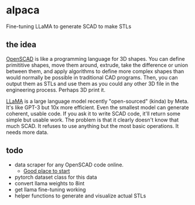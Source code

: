 # alpaca
Fine-tuning LLaMA to generate SCAD to make STLs

## the idea
[OpenSCAD](https://openscad.org/) is like a programming language for 3D shapes. You can define primititive shapes, move them around, extrude, take the difference or union between them, and apply algorithms to define more complex shapes than would normally be possible in traditional CAD programs. Then, you can output them as STLs and use them as you could any other 3D file in the engineering process. Perhaps 3D print it.

[LLaMA](https://github.com/facebookresearch/llama) is a large language model recently "open-sourced" (kinda) by Meta. It's like GPT-3 but 10x more efficient. Even the smallest model can generate coherent, usable code. If you ask it to write SCAD code, it'll return some simple but usable work. The problem is that it clearly doesn't know that much SCAD. It refuses to use anything but the most basic operations. It needs more data.

## todo
- data scraper for any OpenSCAD code online.
  - [Good place to start](https://openscad.org/gallery.html)
- pytorch dataset class for this data
- convert llama weights to 8int
- get llama fine-tuning working
- helper functions to generate and visualize actual STLs
